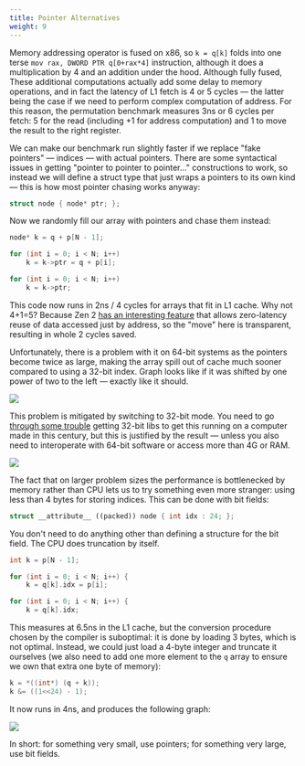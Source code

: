 ```yaml
---
title: Pointer Alternatives
weight: 9
---
```



Memory addressing operator is fused on x86, so `k = q[k]` folds into one terse `mov rax, DWORD PTR q[0+rax*4]` instruction, although it does a multiplication by 4 and an addition under the hood. Although fully fused, These additional computations actually add some delay to memory operations, and in fact the latency of L1 fetch is 4 or 5 cycles — the latter being the case if we need to perform complex computation of address. For this reason, the permutation benchmark measures 3ns or 6 cycles per fetch: 5 for the read (including +1 for address computation) and 1 to move the result to the right register.

We can make our benchmark run slightly faster if we replace "fake pointers" — indices — with actual pointers. There are some syntactical issues in getting "pointer to pointer to pointer…" constructions to work, so instead we will define a struct type that just wraps a pointers to its own kind — this is how most pointer chasing works anyway:

```cpp
struct node { node* ptr; };
```

Now we randomly fill our array with pointers and chase them instead:

```cpp
node* k = q + p[N - 1];

for (int i = 0; i < N; i++)
    k = k->ptr = q + p[i];

for (int i = 0; i < N; i++)
    k = k->ptr;
```

This code now runs in 2ns / 4 cycles for arrays that fit in L1 cache. Why not 4+1=5? Because Zen 2 [has an interesting feature](https://www.agner.org/forum/viewtopic.php?t=41) that allows zero-latency reuse of data accessed just by address, so the "move" here is transparent, resulting in whole 2 cycles saved.

Unfortunately, there is a problem with it on 64-bit systems as the pointers become twice as large, making the array spill out of cache much sooner compared to using a 32-bit index. Graph looks like if it was shifted by one power of two to the left — exactly like it should.

![](../img/permutation-p64.svg)

This problem is mitigated by switching to 32-bit mode. You need to go [through some trouble](https://askubuntu.com/questions/91909/trouble-compiling-a-32-bit-binary-on-a-64-bit-machine) getting 32-bit libs to get this running on a computer made in this century, but this is justified by the result — unless you also need to interoperate with 64-bit software or access more than 4G or RAM.

![](../img/permutation-p32.svg)

The fact that on larger problem sizes the performance is bottlenecked by memory rather than CPU lets us to try something even more stranger: using less than 4 bytes for storing indices. This can be done with bit fields:

```cpp
struct __attribute__ ((packed)) node { int idx : 24; };
```

You don't need to do anything other than defining a structure for the bit field. The CPU does truncation by itself.

```cpp
int k = p[N - 1];

for (int i = 0; i < N; i++) {
    k = q[k].idx = p[i];

for (int i = 0; i < N; i++) {
    k = q[k].idx;
```

This measures at 6.5ns in the L1 cache, but the conversion procedure chosen by the compiler is suboptimal: it is done by loading 3 bytes, which is not optimal. Instead, we could just load a 4-byte integer and truncate it ourselves (we also need to add one more element to the `q` array to ensure we own that extra one byte of memory):

```cpp
k = *((int*) (q + k));
k &= ((1<<24) - 1);
```

It now runs in 4ns, and produces the following graph:

![](../img/permutation-bf-custom.svg)

In short: for something very small, use pointers; for something very large, use bit fields.
